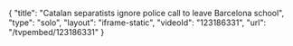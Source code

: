 {
    "title": "Catalan separatists ignore police call to leave Barcelona school",
    "type": "solo",
    "layout": "iframe-static",
    "videoId": "123186331",
    "url": "\/tvpembed\/123186331"
}